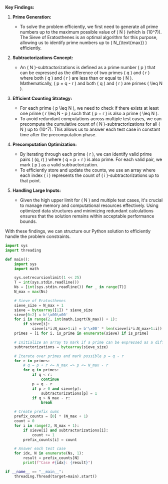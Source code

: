 **Key Findings:**

1. **Prime Generation:** 
   - To solve the problem efficiently, we first need to generate all prime numbers up to the maximum possible value of \( N \) (which is \(10^7\)). The Sieve of Eratosthenes is an optimal algorithm for this purpose, allowing us to identify prime numbers up to \( N_{\text{max}} \) efficiently.

2. **Subtractorizations Concept:** 
   - An \( N \)-subtractorizations is defined as a prime number \( p \) that can be expressed as the difference of two primes \( q \) and \( r \) where both \( q \) and \( r \) are less than or equal to \( N \). Mathematically, \( p = q - r \) and both \( q \) and \( r \) are primes \( \leq N \).

3. **Efficient Counting Strategy:**
   - For each prime \( p \leq N \), we need to check if there exists at least one prime \( r \leq N - p \) such that \( p + r \) is also a prime \( \leq N \). 
   - To avoid redundant computations across multiple test cases, we can precompute the cumulative count of \( N \)-subtractorizations for all \( N \) up to \(10^7\). This allows us to answer each test case in constant time after the precomputation phase.

4. **Precomputation Optimization:**
   - By iterating through each prime \( r \), we can identify valid prime pairs \( (q, r) \) where \( q = p + r \) is also prime. For each valid pair, we mark \( p \) as a valid subtractorization.
   - To efficiently store and update the counts, we use an array where each index \( i \) represents the count of \( i \)-subtractorizations up to that point.

5. **Handling Large Inputs:**
   - Given the high upper limit for \( N \) and multiple test cases, it's crucial to manage memory and computational resources effectively. Using optimized data structures and minimizing redundant calculations ensures that the solution remains within acceptable performance bounds.

With these findings, we can structure our Python solution to efficiently handle the problem constraints.

```python
import sys
import threading

def main():
    import sys
    import math

    sys.setrecursionlimit(1 << 25)
    T = int(sys.stdin.readline())
    Ns = [int(sys.stdin.readline()) for _ in range(T)]
    N_max = max(Ns)

    # Sieve of Eratosthenes
    sieve_size = N_max + 1
    sieve = bytearray([1]) * sieve_size
    sieve[0:2] = b'\x00\x00'
    for i in range(2, int(math.isqrt(N_max)) + 1):
        if sieve[i]:
            sieve[i*i:N_max+1:i] = b'\x00' * len(sieve[i*i:N_max+1:i])
    primes = [i for i, is_prime in enumerate(sieve) if is_prime]

    # Initialize an array to mark if a prime can be expressed as a difference
    subtractorizations = bytearray(sieve_size)

    # Iterate over primes and mark possible p = q - r
    for r in primes:
        # q = p + r <= N_max => p <= N_max - r
        for q in primes:
            if q < r:
                continue
            p = q - r
            if p > 0 and sieve[p]:
                subtractorizations[p] = 1
            if q > N_max - r:
                break

    # Create prefix sums
    prefix_counts = [0] * (N_max + 1)
    count = 0
    for i in range(2, N_max + 1):
        if sieve[i] and subtractorizations[i]:
            count += 1
        prefix_counts[i] = count

    # Answer each test case
    for idx, N in enumerate(Ns, 1):
        result = prefix_counts[N]
        print(f"Case #{idx}: {result}")

if __name__ == "__main__":
    threading.Thread(target=main).start()
```